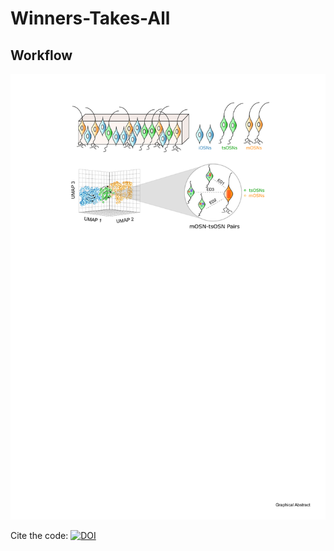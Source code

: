 # Winners-Takes-All

## Workflow

<img src="Main_pipeline/Images/Graphical_Abstract.pdf">


Cite the code: [![DOI](https://zenodo.org/badge/340450648.svg)](https://zenodo.org/badge/latestdoi/340450648)
